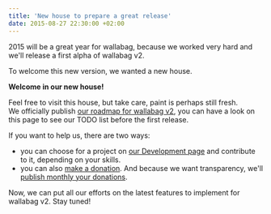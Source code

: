 ```yaml
---
title: 'New house to prepare a great release'
date: 2015-08-27 22:30:00 +02:00
---
```


2015 will be a great year for wallabag, because we worked very hard and we'll release a first alpha of wallabag v2.

To welcome this new version, we wanted a new house.

**Welcome in our new house!**

Feel free to visit this house, but take care, paint is perhaps still fresh.  
We officially publish [our roadmap for wallabag v2]({filename}/roadmap.md), you can have a look on this page to see our TODO list before the first release.

If you want to help us, there are two ways:

* you can choose for a project on [our Development page]({filename}/help-this-project.md) and contribute to it, depending on your skills.
* you can also [make a donation]({filename}/donations.md). And because we want transparency, we'll [publish monthly your donations]({filename}/donations-archive.md).  

Now, we can put all our efforts on the latest features to implement for wallabag v2. Stay tuned!